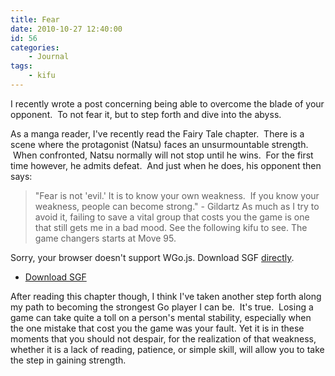 ```yaml
---
title: Fear
date: 2010-10-27 12:40:00
id: 56
categories:
	- Journal
tags:
	- kifu
---
```


I recently wrote a post concerning being able to overcome the blade of your opponent.  To not fear it, but to step forth and dive into the abyss.

As a manga reader, I've recently read the Fairy Tale chapter.  There is a scene where the protagonist (Natsu) faces an unsurmountable strength.  When confronted, Natsu normally will not stop until he wins.  For the first time however, he admits defeat.  And just when he does, his opponent then says:
> "Fear is not 'evil.' It is to know your own weakness.  If you know your weakness, people can become strong." - Gildartz
As much as I try to avoid it, failing to save a vital group that costs you the game is one that still gets me in a bad mood. See the following kifu to see. The game changers starts at Move 95.

<!--more-->

<article>
	<section data-wgo="/kifu/2010/2010.10.27-Fear.sgf" data-wgo-enablewheel="false" style="width: 100%">
	  <p>Sorry, your browser doesn't support WGo.js. Download SGF <a href="/kifu/2010/2010.10.27-Fear.sgf">directly</a>.</p>
	</section>
	<div><ul><li><a href="/kifu/2010/2010.10.27-Fear.sgf">Download SGF</a></li></ul></div>
</article>

After reading this chapter though, I think I've taken another step forth along my path to becoming the strongest Go player I can be.  It's true.  Losing a game can take quite a toll on a person's mental stability, especially when the one mistake that cost you the game was your fault. Yet it is in these moments that you should not despair, for the realization of that weakness, whether it is a lack of reading, patience, or simple skill, will allow you to take the step in gaining strength.
